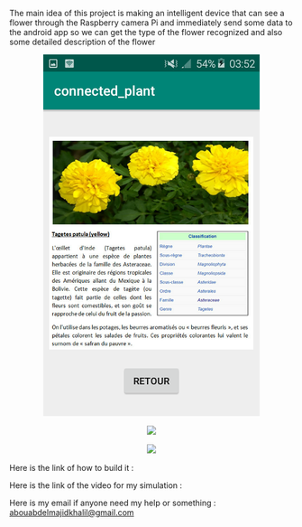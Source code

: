 The main idea of this project is making an intelligent device that can see a flower through the Raspberry camera Pi and immediately send some data to the android app so we can get the type of the flower recognized and also some detailed description of the flower

<p align="center">
  <img src="/01.png">
</p>

<p align="center">
  <img src="/03.png">
</p>

<p align="center">
  <img src="/02.png">
</p>

Here is the link of how to build it : 

Here is the link of the video for my simulation :

Here is my email if anyone need my help or something : abouabdelmajidkhalil@gmail.com

